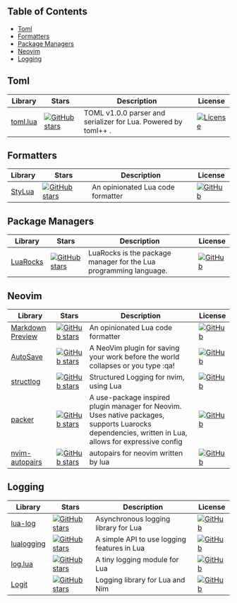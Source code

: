 


## Table of Contents

- [Toml](#toml)
- [Formatters](#formatters)
- [Package Managers](#package-managers)
- [Neovim](#neovim)
- [Logging](#logging)

## Toml
| Library  | Stars |  Description | License |
|--- | ---| ---|--- |
| [toml.lua](https://github.com/LebJe/toml.lua)  | [![GitHub stars](https://img.shields.io/github/stars/LebJe/toml.lua?style=social)](https://github.com/LebJe/toml.lua/stargazers/) | TOML v1.0.0 parser and serializer for Lua. Powered by toml++ .  | [![License](https://img.shields.io/badge/License-MIT-blue.svg)](https://opensource.org/licenses/MIT) |


## Formatters

| Library  | Stars |  Description | License |
|--- | ---| ---|--- |
| [StyLua](https://github.com/JohnnyMorganz/StyLua) | [![GitHub stars](https://img.shields.io/github/stars/JohnnyMorganz/StyLua?style=social)](https://github.com/JohnnyMorganz/StyLua/stargazers/) | An opinionated Lua code formatter | [![GitHub](https://img.shields.io/github/license/JohnnyMorganz/StyLua)](https://opensource.org/licenses/MPL-2.0) |

## Package Managers 

| Library  | Stars |  Description | License |
|--- | ---| ---|--- |
| [LuaRocks](https://github.com/luarocks/luarocks) | [![GitHub stars](https://img.shields.io/github/stars/luarocks/luarocks?style=social)](https://github.com/luarocks/luarocks/stargazers/) | LuaRocks is the package manager for the Lua programming language. | [![GitHub](https://img.shields.io/github/license/luarocks/luarocks)](https://opensource.org/licenses/MIT) |

## Neovim 

| Library  | Stars |  Description | License |
|--- | ---| ---|--- |
| [Markdown Preview](https://github.com/iamcco/markdown-preview.nvim) | [![GitHub stars](https://img.shields.io/github/stars/iamcco/markdown-preview.nvim?style=social)](https://github.com/iamcco/markdown-preview.nvim/stargazers/) | An opinionated Lua code formatter | [![GitHub](https://img.shields.io/github/license/iamcco/markdown-preview.nvim)](https://opensource.org/licenses/MIT) |
| [AutoSave](https://github.com/Pocco81/AutoSave.nvim) | [![GitHub stars](https://img.shields.io/github/stars/Pocco81/AutoSave.nvim?style=social)](https://github.com/Pocco81/AutoSave.nvim/stargazers/) | A NeoVim plugin for saving your work before the world collapses or you type :qa! | [![GitHub](https://img.shields.io/github/license/Pocco81/AutoSave.nvim)](https://opensource.org/licenses/GPL-3.0) |
| [structlog](https://github.com/Tastyep/structlog.nvim) | [![GitHub stars](https://img.shields.io/github/stars/Tastyep/structlog.nvim?style=social)](https://github.com/Tastyep/structlog.nvim/stargazers/) | Structured Logging for nvim, using Lua | [![GitHub](https://img.shields.io/github/license/Tastyep/structlog.nvim)](https://opensource.org/licenses/MIT) |
| [packer](https://github.com/wbthomason/packer.nvim) | [![GitHub stars](https://img.shields.io/github/stars/wbthomason/packer.nvim?style=social)](https://github.com/wbthomason/packer.nvim/stargazers/) | A use-package inspired plugin manager for Neovim. Uses native packages, supports Luarocks dependencies, written in Lua, allows for expressive config | [![GitHub](https://img.shields.io/github/license/windwp/nvim-autopairs)](https://opensource.org/licenses/MIT) |
| [nvim-autopairs](https://github.com/windwp/nvim-autopairs) | [![GitHub stars](https://img.shields.io/github/stars/windwp/nvim-autopairs?style=social)](https://github.com/windwp/nvim-autopairs/stargazers/) | autopairs for neovim written by lua | [![GitHub](https://img.shields.io/github/license/windwp/nvim-autopairs)](https://opensource.org/licenses/MIT) |

## Logging

| Library  | Stars |  Description | License |
|--- | ---| ---|--- |
| [lua-log](https://github.com/moteus/lua-log) | [![GitHub stars](https://img.shields.io/github/stars/moteus/lua-log?style=social)](https://github.com/moteus/lua-log/stargazers/) | Asynchronous logging library for Lua | [![GitHub](https://img.shields.io/github/license/moteus/lua-log)](https://opensource.org/licenses/MIT) |
| [lualogging](https://github.com/lunarmodules/lualogging) | [![GitHub stars](https://img.shields.io/github/stars/lunarmodules/lualogging?style=social)](https://github.com/lunarmodules/lualogging/stargazers/) | A simple API to use logging features in Lua | [![GitHub](https://img.shields.io/github/license/lunarmodules/lualogging)](https://opensource.org/licenses/MIT) |
| [log.lua](https://github.com/rxi/log.lua) | [![GitHub stars](https://img.shields.io/github/stars/rxi/log.lua?style=social)](https://github.com/rxi/log.lua/stargazers/) | A tiny logging module for Lua | [![GitHub](https://img.shields.io/github/license/rxi/log.lua)](https://opensource.org/licenses/MIT) |
| [Logit](https://github.com/Miqueas/Logit) | [![GitHub stars](https://img.shields.io/github/stars/Miqueas/Logit?style=social)](https://github.com/Miqueas/Logit/stargazers/) | Logging library for Lua and Nim | [![GitHub](https://img.shields.io/github/license/Miqueas/Logit)](https://opensource.org/licenses/Zlib) |



